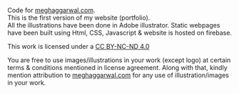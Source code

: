 Code for <a href="https://www.meghaggarwal.com">meghaggarwal.com</a>. <br>
This is the first version of my website (portfolio).<br>
All the illustrations have been done in Adobe illustrator. Static webpages have been built using Html, CSS, Javascript & website is hosted on firebase.


This work is licensed under a <a rel="license" href="https://creativecommons.org/licenses/by-nc-nd/4.0/">CC BY-NC-ND 4.0</a>

You are free to use images/illustrations in your work (except logo) at certain terms & conditions mentioned in license agreement.
Along with that, kindly mention attribution to <a rel="work" href="https://meghaggarwal.com">meghaggarwal.com</a>
for any use of illustration/images in your work.
